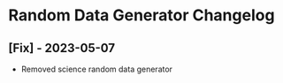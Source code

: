 # Random Data Generator Changelog

 ## [Fix] - 2023-05-07

 - Removed science random data generator
